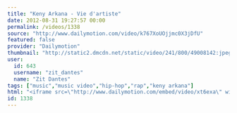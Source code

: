 ```yaml
---
title: "Keny Arkana - Vie d'artiste"
date: 2012-08-31 19:27:57 00:00
permalink: /videos/1338
source: "http://www.dailymotion.com/video/k767XoUOjjmc0X3jDfU"
featured: false
provider: "Dailymotion"
thumbnail: "http://static2.dmcdn.net/static/video/241/800/49008142:jpeg_preview_medium.jpg?20120831160015"
user:
  id: 643
  username: "zit_dantes"
  name: "Zit Dantes"
tags: ["music","music video","hip-hop","rap","keny arkana"]
html: "<iframe src=\"http://www.dailymotion.com/embed/video/xt6exa\" width=\"480\" height=\"209\" frameborder=\"0\"></iframe>"
id: 1338
---
```


